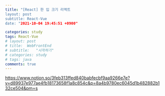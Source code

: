 ```yaml
---
title: "[React] 한 입 크기 리액트
layout: post
subtitle: React-Vue
date: "2021-10-04 19:45:51 +0900"

categories: study
tags: React-Vue
# layout: post
# title:  WebFrontEnd
# subtitle:   "시작하기"
# categories: study
# tags: java
comments: true
---
```



https://www.notion.so/3feb313ffed840babfecbf9aa9266e7e?v=d89937e977ae4fb18173658f1a8c854c&p=8a4b9780ec6045d1b482882b132ce504&pm=s